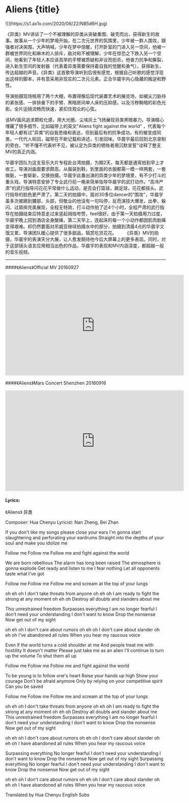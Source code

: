 # Aliens {title}
<div class="background" markdown="1">
![](https://s1.ax1x.com/2020/06/22/N85d6H.jpg)
</div>

《异类》MV讲诉了一个不被理解的异类从突破重围、破壳而出，获得新生的故事。故事从一个少年的梦境开始，在二次元世界的氛围里，少年被一群人围攻，跟强者对决突围，大声呐喊，少年在梦中惊醒，打开卧室的门进入另一空间，他被一群被世界同化和麻木的人排斥，敌对和不被理解，少年在惊恐之下跌入另一个空间，他看到了年轻人本应该高举的手臂被质疑和非议而扼杀，他奋力抗争和撕裂，进入新生空间的发射器（代表着异类需要保持着自我的觉醒和勇气），获得新生，传达超越的声音。《异类》这首歌导演听到后很有感觉，根据自己听歌的感觉浮现出这样的脚本，并有意采用非现实的二次元元素。正合华晨宇内心隐藏的叛逆和野性。

导演拍摄现场租用了两个大棚，布置得像后现代装置艺术的展览场，如被尖刀胁持的紧张感、一排排垂下的手臂、黑暗房间单人床的压抑感，以及污秽黝暗的彩色光影。全片运镜流畅而快速，紧扣住观众的心弦。

该MV画风追求颗粒化感，用大光圈、尘埃灰土飞扬展现另类黑暗暴力。导演精心埋藏了很多细节，比如磁带上的英文"Aliens fight against the world" ，代表每个年轻人都有过"异类"的自我思维和表达，但到最后有的抗争成功，有的被变成同类，一代代人轮回，磁带在不断记载和讲述，引发回味。华晨宇最后回到北京录制的旁白，"听不懂不代表听不见，被认定为异类的牺牲者用沉默宣誓"诠释了整支MV的真正内涵。

华晨宇团队为这支音乐大片专程赴台湾拍摄，为期2天，每天都是通宵拍到早上才收工。导演对画面要求颇高，从服装到鞋，到里面的衣服都需一模一样两套，一套做脏，一套崭新，交换拍摄。华晨宇此番出演的异类少年的梦境里，有不少打斗的重头戏，导演特意安排了专业武行前一晚来简单指导华晨宇的武打动作。“高冷严肃”的武行指导问花花平常做什么运动，是否会打篮球，踢足球，花花都摇头。武行指导的脸色更严肃了。第二天的拍摄中，面对30多位dancer的“围攻”，华晨宇虽多次被踢到腰部、头部，但敬业的他没有一句叫停，反而演技大爆发，出拳、躲闪、过肩摔完美展现，全程无特效，打斗动作拍了近4个小时，全程严肃的武行指导在拍摄结束后特意走过来竖起拇指夸赞，feel很好。由于第一天拍摄用力过度，华晨宇晚上回到酒店全身酸痛，第二天早上，连起床的每一个小动作都因肌肉剧痛变得艰难。却仍然要面对吊威亚继续拍摄水中的部分，拍摄到清晨4点的华晨宇又饿又累，导演团队暖心提供了很多甜品，犒赏吃货花花。
　　《异类》MV的拍摄，华晨宇的表演天分大展，让人愈发期待他今后大屏幕上的更多表现。同时，对于这部镜头语言应用相当出色的作品，华晨宇的表现和MV内涵深度，都超越一般的音乐视频。

---------------------------------

####《Aliens》Official MV 20160927

<iframe width="560" height="315" src="https://www.youtube.com/embed/nv9_CmZr5Hw" frameborder="0" allow="accelerometer; autoplay; encrypted-media; gyroscope; picture-in-picture" allowfullscreen></iframe>

####《Aliens》Mars Concert Shenzhen 20160916

<iframe width="560" height="315" src="https://www.youtube.com/embed/UPMqNxiSNg8" frameborder="0" allow="accelerometer; autoplay; encrypted-media; gyroscope; picture-in-picture" allowfullscreen></iframe>

#### Lyrics:
<div class="box">
《Aliens》
   异类 
   
Composer: Hua Chenyu
Lyricist: Nan Zheng, Bei Zhan

If you don't like my songs
please close your ears
I'm gonna start slaughtering
and perforating your eardrums
Straight into the depths of your soul
and make you idolize me

Follow me
Follow me
Follow me and fight against the world

We are born rebellious
The alarm has long been raised
The atmosphere is gonna explode
Get ready and listen to me
I fear nothing
Let all opponents taste what I've got

Follow me
Follow me 
Follow me and scream at the top of your lungs

oh eh oh
I don't take threats from anyone
oh eh oh
I am ready to fight the strong at any moment
oh eh oh
Destroy all doubts and slanders about me

This unrestrained freedom
Surpasses everything
I am no longer fearful
I don't need your understanding
I don't want to know
Drop the nonsense
Now get out of my sight

oh eh oh
I don't care about rumors
oh eh oh
I don't care about slander
oh eh oh
I've abandoned all rules
When you hear my raucous voice

Even if the world turns a cold shoulder at me
And people treat me with hostility
It doesn't matter
Please just take me as an alien
I'll continue to turn up the volume
To shut them all up

Follow me
Follow me
Follow me and fight against the world

To be young is to follow one's heart
Raise your hands up high
Show your courage
Don't be afraid anymore
Only by relying on your competitive spirit
Can you be saved

Follow me
Follow me
Follow me and scream at the top of your lungs

oh eh oh
I don't take threats from anyone
oh eh oh
I am ready to fight the strong at any moment
oh eh oh
Destroy all doubts and slander about me
This unrestrained freedom
Surpasses everything
I am no longer fearful
I don't need your understanding
I don't want to know
Drop the nonsense
Now get out of my sight

oh eh oh
I don't care about rumors
oh eh oh
I don't care about slander
oh eh oh
I have abandoned all rules
When you hear my raucous voice

Surpassing everything
No longer fearful
I don't need your understanding
I don't want to know
Drop the nonsense
Now get out of my sight
Surpassing everything
No longer fearful
I don't need your understanding
I don't want to know
Drop the nonsense
Now get out of my sight

oh eh oh
I don't care about rumors
oh eh oh
I don't care about slander
oh eh oh
I have abandoned all rules
When you hear my raucous voice

Translated by Hua Chenyu English Subs
</div>
